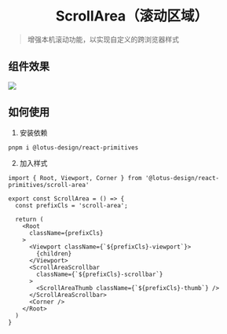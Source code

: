 <h1 align="center">
  ScrollArea（滚动区域）
</h1>

> 增强本机滚动功能，以实现自定义的跨浏览器样式

## 组件效果

<image src="../ScrollArea.webp"></image>

## 如何使用

1. 安装依赖

```sh
pnpm i @lotus-design/react-primitives
```

2. 加入样式

```tsx
import { Root, Viewport, Corner } from '@lotus-design/react-primitives/scroll-area'

export const ScrollArea = () => {
  const prefixCls = 'scroll-area';

  return (
    <Root
      className={prefixCls}
    >
      <Viewport className={`${prefixCls}-viewport`}>
        {children}
      </Viewport>
      <ScrollAreaScrollbar
        className={`${prefixCls}-scrollbar`}
      >
        <ScrollAreaThumb className={`${prefixCls}-thumb`} />
      </ScrollAreaScrollbar>
      <Corner />
    </Root>
  )
}
```
